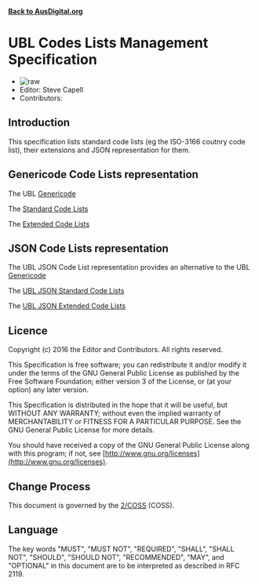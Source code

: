 **[Back to AusDigital.org](http://ausdigital.org/)**

# UBL Codes Lists Management Specification

 * ![raw](http://rfc.unprotocols.org/spec:2/COSS/raw.svg)
 * Editor: Steve Capell
 * Contributors: 

## Introduction

This specification lists standard code lists (eg the ISO-3166 coutnry code list), their extensions and JSON representation for them.

## Genericode Code Lists representation

The UBL [Genericode](https://docs.oasis-open.org/codelist/cs-genericode-1.0/doc/oasis-code-list-representation-genericode.html)

The [Standard Code Lists](https://github.com/ausdigital/ausdigital-code/blob/syn-v1/master/codes/standard)

The [Extended Code Lists](https://github.com/ausdigital/ausdigital-code/blob/syn-v1/master/codes/extended)

## JSON Code Lists representation

The UBL JSON Code List representation provides an alternative to the UBL [Genericode](https://docs.oasis-open.org/codelist/cs-genericode-1.0/doc/oasis-code-list-representation-genericode.html)

The [UBL JSON Standard Code Lists](https://github.com/ausdigital/ausdigital-code/tree/master/syn/codes/standard)

The [UBL JSON Extended Code Lists](https://github.com/ausdigital/ausdigital-code/tree/master/syn/codes/extended)


## Licence

Copyright (c) 2016 the Editor and Contributors. All rights reserved.

This Specification is free software; you can redistribute it and/or modify it under the terms of the GNU General Public License as published by the Free Software Foundation; either version 3 of the License, or (at your option) any later version.

This Specification is distributed in the hope that it will be useful, but WITHOUT ANY WARRANTY; without even the implied warranty of MERCHANTABILITY or FITNESS FOR A PARTICULAR PURPOSE. See the GNU General Public License for more details.

You should have received a copy of the GNU General Public License along with this program; if not, see [http://www.gnu.org/licenses](http://www.gnu.org/licenses).


## Change Process

This document is governed by the [2/COSS](http://rfc.unprotocols.org/spec:2/COSS/) (COSS).


## Language

The key words "MUST", "MUST NOT", "REQUIRED", "SHALL", "SHALL NOT", "SHOULD", "SHOULD NOT", "RECOMMENDED", "MAY", and "OPTIONAL" in this document are to be interpreted as described in RFC 2119.

